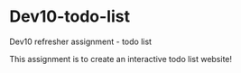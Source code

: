 # Dev10-todo-list
Dev10 refresher assignment - todo list

This assignment is to create an interactive todo list website!
